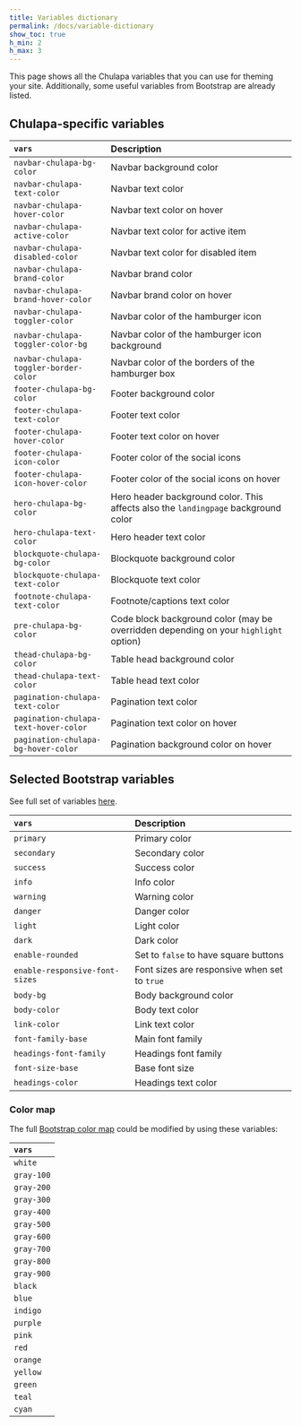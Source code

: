 ```yaml
---
title: Variables dictionary
permalink: /docs/variable-dictionary
show_toc: true
h_min: 2
h_max: 3
---
```


This page shows all the <span class="chulapa">Chulapa</span> variables that you can use for theming your site. Additionally, some useful variables from Bootstrap are already listed.

<h2 id="theming"><span class="chulapa">Chulapa</span>-specific variables</h2>


| `vars` | Description |
|:---|:---|
| `navbar-chulapa-bg-color` | Navbar background color |
| `navbar-chulapa-text-color` | Navbar text color |
| `navbar-chulapa-hover-color` | Navbar text color on hover |
| `navbar-chulapa-active-color` | Navbar text color for active item |
| `navbar-chulapa-disabled-color` | Navbar text color for disabled item |
| `navbar-chulapa-brand-color` | Navbar brand color |
| `navbar-chulapa-brand-hover-color` | Navbar brand color on hover |
| `navbar-chulapa-toggler-color` | Navbar color of the hamburger icon |
| `navbar-chulapa-toggler-color-bg` | Navbar color of the hamburger icon background |
| `navbar-chulapa-toggler-border-color` | Navbar color of the borders of the hamburger box |
| `footer-chulapa-bg-color` | Footer background color |
| `footer-chulapa-text-color` | Footer text color |
| `footer-chulapa-hover-color` | Footer text color on hover |
| `footer-chulapa-icon-color` | Footer color of the social icons |
| `footer-chulapa-icon-hover-color` | Footer color of the social icons on hover |
| `hero-chulapa-bg-color` | Hero header background color. This affects also the `landingpage` background color |
| `hero-chulapa-text-color` | Hero header text color |
| `blockquote-chulapa-bg-color` | Blockquote background color |
| `blockquote-chulapa-text-color` | Blockquote text color |
| `footnote-chulapa-text-color` | Footnote/captions text color |
| `pre-chulapa-bg-color` | Code block background color (may be overridden depending on your `highlight`  option) |
| `thead-chulapa-bg-color` | Table head background color |
| `thead-chulapa-text-color` | Table head text color |
| `pagination-chulapa-text-color` | Pagination text color |
| `pagination-chulapa-text-hover-color` | Pagination text color on hover |
| `pagination-chulapa-bg-hover-color` | Pagination background color on hover |

## Selected Bootstrap variables

See full set of variables [here](https://raw.githubusercontent.com/dieghernan/chulapa/master/_sass/bootstrap/_variables.scss).

| `vars` | Description |
|:---|:---|
| `primary` | Primary color |
| `secondary` | Secondary color |
| `success` | Success color |
| `info` | Info color |
| `warning` | Warning color |
| `danger` | Danger color |
| `light` | Light color |
| `dark` | Dark color |
| `enable-rounded` | Set to `false` to have square buttons |
| `enable-responsive-font-sizes` | Font sizes are responsive when set to `true`  |
| `body-bg` | Body background color |
| `body-color` | Body text color |
| `link-color` | Link text color |
| `font-family-base` | Main font family |
| `headings-font-family` | Headings font family |
| `font-size-base` | Base font size |
| `headings-color` | Headings text color |


### Color map

The full [Bootstrap color map](https://getbootstrap.com/docs/4.5/getting-started/theming/#color) could be modified by using these variables:

| `vars` |
|:---|
| `white` | 
| `gray-100` | 
| `gray-200` | 
| `gray-300` | 
| `gray-400` | 
| `gray-500` | 
| `gray-600` | 
| `gray-700` | 
| `gray-800` | 
| `gray-900` | 
| `black` | 
| `blue` | 
| `indigo` | 
| `purple` | 
| `pink` | 
| `red` | 
| `orange` | 
| `yellow` | 
| `green` | 
| `teal` | 
| `cyan` | 

